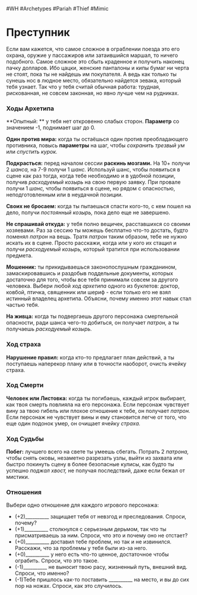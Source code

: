 #WH #Archetypes #Pariah #Thief #Mimic 

# Преступник
Если вам кажется, что самое сложное в ограблении поезда это его охрана, оружие у пассажиров или затаившийся маршал, то ничего подобного. Самое сложное это сбыть краденное и получить наконец пачку долларов. Ибо цацки, женские панталоны и кипы бумаг ни черта не стоят, пока ты не найдешь им покупателя. А ведь как только ты сунешь нос в людное место, обязательно найдется зевака, который тебя узнает. Так что у тебя считай обычная работа: трудная, рискованная, не совсем законная, но явно лучше чем на рудниках.

### Ходы Архетипа 

**Опытный: ** у тебя нет откровенно слабых сторон.  **Параметр** со значением -1, поднимает шаг до 0.  

**Один против мира:** когда ты остаёшься один против  преобладающего противника, повысь **параметры** на  шаг, чтобы *сохранить трезвый ум* или *спустить курок.*  

**Подкрасться:** перед началом сессии **раскинь  мозгами.** На 10+ получи 2 *шанса,* на 7-9 получи 1 *шанс.*  Используй шанс, чтобы появиться в сцене как раз тогда,  когда тебе необходимо и в удобной позиции, получив  *расходуемый козырь* на свою первую заявку. При  провале получи 1 *шанс,* чтобы появиться в сцене, но  рядом с опасностью, неподготовленным или в  неудачной позиции.  

**Своих не бросаем:** когда ты пытаешься спасти кого-то, с кем пошел на дело, получи *постоянный козырь,*  пока дело еще не завершено.  

**Не спрашивай откуда:** у тебя полно вещичек,  расставшихся со своими хозяевами. Раз за сессию ты  можешь бесплатно что-то достать, будто поменял  *патрон* на вещь. Тратя *патрон* таким образом, тебе не  нужно искать их в сцене. Просто расскажи, когда или у  кого их стащил и получи *расходуемый козырь,* который  тратится при использовании предмета.  

**Мошенник:** ты прикидываешься законопослушным  гражданином, замаскировавшись и раздобыв  поддельные документы, которых достаточно для того,  чтобы все тебя принимали совсем за другого человека.  Выбери любой *ход архетипа* одного из буклетов:  доктор, ковбой, птичка, священник или шериф - если  только его не взял истинный владелец архетипа.  Объясни, почему именно этот навык стал частью тебя.  

**На живца:** когда ты подвергаешь другого персонажа  смертельной опасности, ради шанса чего-то добиться, он  получает *патрон,* а ты получаешь *расходуемый козырь.* 

### Ход страха  
**Нарушение правил:** когда кто-то предлагает план  действий, а ты поступаешь наперекор плану или в точности  наоборот, очисть ячейку страха. 

### Ход Смерти  
**Человек или Листовка:** когда ты погибаешь, каждый  игрок выбирает, как твоя смерть повлияла на его персонажа.  Если персонаж чувствует вину за твою гибель или плохое  отношение к тебе, он получает *патрон.* Если персонаж не  чувствует вины и ему становится легче от того, что еще один  подонок умер, он очищает ячейку *страха.*

### Ход Судьбы 
**Побег:** лучшего всего на свете ты умеешь сбегать. Потрать 2 *патрона,* чтобы снять оковы, незаметно разрезать узлы, выйти из захвата или быстро покинуть сцену в более безопасные кулисы, как будто ты успешно *поджал хвост,* не получая последствий, даже если бежал от мистики.

### Отношения  
Выбери одно отношение для каждого игрового персонажа: 
- (+2)\_\_\_\_\_\_\_\_\_\_ защищает тебя от невзгод и преследования.  Спроси, почему?  
- (+1)\_\_\_\_\_\_\_\_\_\_ столкнулся с серьезным дерьмом, так что ты  присматриваешь за ним. Спроси, что это и почему оно не  отстает?  
- (+0)\_\_\_\_\_\_\_\_\_\_ доставил тебе проблем, но так и не извинился.  Расскажи, что за проблемы у тебя были из-за него.  
- (+0)\_\_\_\_\_\_\_\_\_\_ у него есть что-то ценное, достаточное чтобы  ограбить. Спроси, что это такое.  
- (-1)\_\_\_\_\_\_\_\_\_\_ не выносит твою расу, жизненный путь,  внешний вид. Спроси, что именно?  
- (-1)Тебе пришлось как-то поставить \_\_\_\_\_\_\_\_\_\_ на место, и вы  до сих пор на ножах. Спроси, как это случилось. 